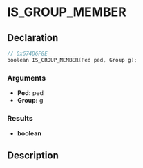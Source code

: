 # IS_GROUP_MEMBER

## Declaration
```cpp
// 0x674D6F8E
boolean IS_GROUP_MEMBER(Ped ped, Group g);
```

### Arguments
- **Ped:** ped
- **Group:** g

### Results
- **boolean**

## Description
